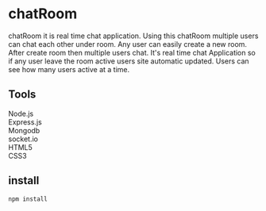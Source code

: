 # chatRoom

chatRoom it is real time chat application. Using this chatRoom multiple users can chat each other under room.
Any user can easily create a new room. After create room then multiple users chat. It's real time chat Application so if any user 
leave the room active users site automatic updated. Users can see how many users active at a time. 

## Tools

   Node.js <br>
   Express.js <br>
   Mongodb <br>
   socket.io <br>
   HTML5<br>
   CSS3 <br>
   
 
 ## install
 
    npm install
   
   
